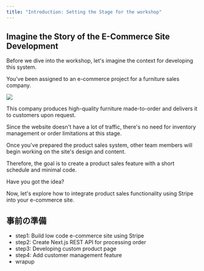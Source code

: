 ```yaml
---
title: "Introduction: Setting the Stage for the workshop"
---
```


## Imagine the Story of the E-Commerce Site Development

Before we dive into the workshop, let's imagine the context for developing this system.

You've been assigned to an e-commerce project for a furniture sales company.

![](https://storage.googleapis.com/zenn-user-upload/f0caba6b4d68-20230727.png)

This company produces high-quality furniture made-to-order and delivers it to customers upon request.

Since the website doesn't have a lot of traffic, there's no need for inventory management or order limitations at this stage.

Once you've prepared the product sales system, other team members will begin working on the site's design and content.

Therefore, the goal is to create a product sales feature with a short schedule and minimal code.

Have you got the idea?

Now, let's explore how to integrate product sales functionality using Stripe into your e-commerce site.

## 事前の準備

 - step1: Build low code e-commerce site using Stripe
 - step2: Create Next.js REST API for processing order
 - step3: Developing custom product page
 - step4: Add customer management feature
 - wrapup